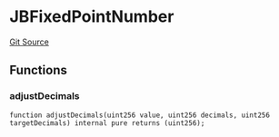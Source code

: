 # JBFixedPointNumber
[Git Source](https://github.com/Bananapus/nana-core/blob/2998dca2fbd2658e2c8791d6dc8348147d69e28e/src/libraries/JBFixedPointNumber.sol)


## Functions
### adjustDecimals


```solidity
function adjustDecimals(uint256 value, uint256 decimals, uint256 targetDecimals) internal pure returns (uint256);
```

